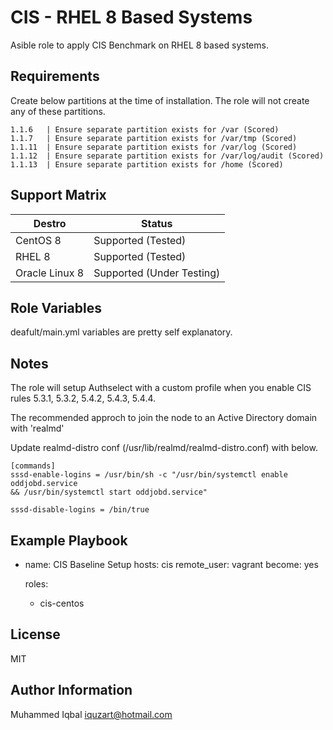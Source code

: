 CIS - RHEL 8 Based Systems
=========

Asible role to apply CIS Benchmark on RHEL 8 based systems.


Requirements
------------

Create below partitions at the time of installation. The role will not create any of these partitions. 

```
1.1.6   | Ensure separate partition exists for /var (Scored)
1.1.7   | Ensure separate partition exists for /var/tmp (Scored)
1.1.11  | Ensure separate partition exists for /var/log (Scored)
1.1.12  | Ensure separate partition exists for /var/log/audit (Scored)
1.1.13  | Ensure separate partition exists for /home (Scored)

```

Support Matrix
--------------

| Destro | Status |
| --- | --- |
| CentOS 8 | Supported (Tested) | 
| RHEL 8 | Supported (Tested) |
| Oracle Linux 8 | Supported (Under Testing) |


Role Variables
--------------

deafult/main.yml variables are pretty self explanatory. 


Notes
------


The role will setup Authselect with a custom profile when you enable CIS rules 5.3.1, 5.3.2, 5.4.2, 5.4.3, 5.4.4. 

The recommended approch to join the node to an Active Directory domain with 'realmd'

Update realmd-distro conf (/usr/lib/realmd/realmd-distro.conf) with below.
```
[commands]
sssd-enable-logins = /usr/bin/sh -c "/usr/bin/systemctl enable oddjobd.service
&& /usr/bin/systemctl start oddjobd.service"

sssd-disable-logins = /bin/true
```
Example Playbook
----------------

- name: CIS Baseline Setup
  hosts: cis
  remote_user: vagrant
  become: yes

  roles:
    - cis-centos


License
-------

MIT

Author Information
------------------

Muhammed Iqbal <iquzart@hotmail.com>
